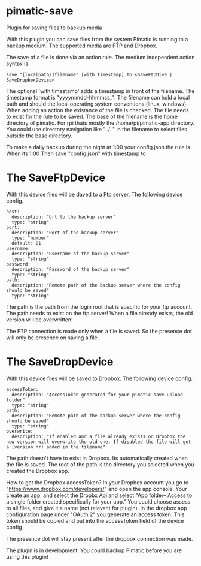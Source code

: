 # pimatic-save
Plugin for saving files to backup media

With this plugin you can save files from the system Pimatic is running to a backup medium. The supported media are FTP and Dropbox.

The save of a file is done via an action rule. The medium independent action syntax is
```
save "[localpath/]filename" [with timestamp] to <SaveFtpDive | SaveDropboxDevice>
```

The optional 'with timestamp' adds a timestamp in front of the filename.
The timestamp format is "yyyymmdd-hhmmss_".
The filename can hold a local path and should the local operating system conventions (linux, windows). When adding an action the existance of the file is checked. The file needs to exist for the rule to be saved.
The base of the filename is the home directory of pimatic. For rpi thats mostly the /home/pi/pimatic-app directory. You could use directory navigation like "../.." in the filename to select files outside the base directory.

To make a daily backup during the night at 1:00 your config.json the rule is
When
  its 1:00
Then
  save "config.json" with timestamp to <your FtpOrDropbox Device>

# The SaveFtpDevice

With this device files will be daved to a Ftp server.
The following device config.

```
host:
  description: "Url to the backup server"
  type: "string"
port:
  description: "Port of the backup server"
  type: "number"
  default: 21
username:
  description: "Username of the backup server"
  type: "string"
password:
  description: "Password of the backup server"
  type: "string"
path:
  description: "Remote path of the backup server where the config should be saved"
  type: "string"
```

The path is the path from the login root that is specific for your ftp account. The path needs to exist on the ftp server!
When a file already exists, the old version will be overwritten!

The FTP connection is made only when a file is saved. So the presence dot will only be presence on saving a file.

# The SaveDropDevice

With this device files will be saved to Dropbox.
The following device config.

```
accessToken:
  description: "AccessToken generated for your pimatic-save upload folder"
  type: "string"
path:
  description: "Remote path of the backup server where the config should be saved"
  type: "string"
overwrite:
  description: "If enabled and a file already exists on Dropbox the new version will overwrite the old one. If disabled the file will get a (version nr) added in the filename"
```

The path doesn't have to exist in Dropbox. Its automatically created when the file is saved. The root of the path is the directory you selected when you created the Dropbox app.

How to get the Dropbox accessToken?
In your Dropbox account you go to "https://www.dropbox.com/developers/" and open the app console. Your create an app, and select the Dropbx Api and select "App folder– Access to a single folder created specifically for your app." You could choose assess to all files, and give it a name (not relevant for plugin).
In the dropbox app configuration page under "OAuth 2" you generate an access token. This token should be copied and put into the accessToken field of the device config

The presence dot will stay present after the dropbox connection was made.


The plugin is in development. You could backup Pimatic before you are using this plugin!
